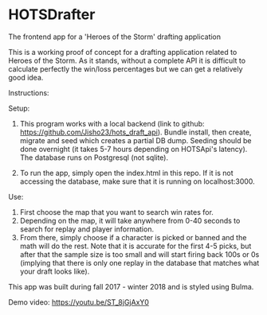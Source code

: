 # HOTSDrafter
The frontend app for a 'Heroes of the Storm' drafting application

This is a working proof of concept for a drafting application related to Heroes of the Storm. As it stands, without a complete API 
it is difficult to calculate perfectly the win/loss percentages but we can get a relatively good idea.

Instructions: 

Setup:

1) This program works with a local backend (link to github: https://github.com/Jisho23/hots_draft_api). Bundle install,
then create, migrate and seed which creates a partial DB dump. Seeding should be done overnight (it takes 5-7 hours 
depending on HOTSApi's latency). The database runs on Postgresql (not sqlite).

2) To run the app, simply open the index.html in this repo. If it is not accessing the database, make sure that it is running
on localhost:3000.

Use:
1) First choose the map that you want to search win rates for.
2) Depending on the map, it will take anywhere from 0-40 seconds to search for replay and player information.
3) From there, simply choose if a character is picked or banned and the math will do the rest. Note that it is accurate for
the first 4-5 picks, but after that the sample size is too small and will start firing back 100s or 0s (implying that there is
only one replay in the database that matches what your draft looks like).

 This app was built during fall 2017 - winter 2018 and is styled using Bulma.
 
 Demo video: https://youtu.be/ST_8jGjAxY0
